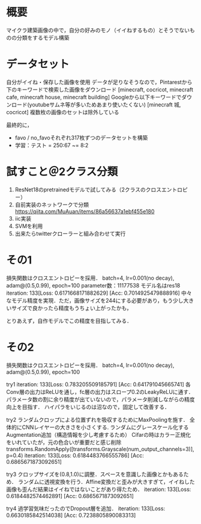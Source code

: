 # 概要
マイクラ建築画像の中で，自分の好みのモノ（イイねするもの）とそうでないものの分類をするモデル構築

# データセット
自分がイイね・保存した画像を使用
データが足りなそうなので，Pintarestから下のキーワードで検索した画像をダウンロード
[minecraft, cocricot, minecraft cafe, minecraft house, minecraft building]
Googleから以下キーワードでダウンロード(youtubeサムネ等が多いためあまり使いたくない)
[minecraft 城, cocricot]
複数枚の画像のセットは除外している

最終的に，
* favo / no_favoそれぞれ317枚ずつのデータセットを構築
* 学習：テスト = 250:67 ~= 8:2

# 試すこと＠2クラス分類
1. ResNet18のpretrainedモデルで試してみる（2クラスのクロスエントロピー）
2. 自前実装のネットワークで分類
https://qiita.com/MuAuan/items/86a56637a1ebf455e180
3. iic実装
4. SVMを利用
5. 出来たらtwitterクローラーと組み合わせて実行


# その1
損失関数はクロスエントロピーを採用．
batch=4, lr=0.001(no decay), adam@(0.5,0.99), epoch=100
parameter数：11177538
モデル名はres18
iteration: 133[Loss: 0.6171668171882629] [Acc: 0.7014925479888916]
中々なモデル精度を実現．ただ，画像サイズを244にする必要があり，もう少し大きいサイズで良かったら精度もうちょい上がったかも，

とりあえず，自作モデルでこの精度を目指してみる．


# その2
損失関数はクロスエントロピーを採用．
batch=4, lr=0.001(no decay), adam@(0.5,0.99), epoch=100
<!-- パラメータ数：188065402
パラメータ数：1561394
モデル名はmynet
MyNet(
  (conv1): Conv2d(3, 64, kernel_size=(5, 5), stride=(1, 1), bias=False)
  (bn1): InstanceNorm2d(64, eps=1e-05, momentum=0.1, affine=False, track_running_stats=False)
  (conv2): Conv2d(64, 128, kernel_size=(5, 5), stride=(2, 2), bias=False)
  (bn2): InstanceNorm2d(128, eps=1e-05, momentum=0.1, affine=False, track_running_stats=False)
  (conv3): Conv2d(128, 128, kernel_size=(5, 5), stride=(3, 3), bias=False)
  (bn3): InstanceNorm2d(128, eps=1e-05, momentum=0.1, affine=False, track_running_stats=False)
  (conv4): Conv2d(128, 256, kernel_size=(5, 5), stride=(3, 3), bias=False)
  (bn4): InstanceNorm2d(256, eps=1e-05, momentum=0.1, affine=False, track_running_stats=False)
  (fc1): Linear(in_features=186624, out_features=1000, bias=True)
  (fc2): Linear(in_features=1000, out_features=2, bias=True)
) -->
try1
iteration: 133[Loss: 0.783205509185791] [Acc: 0.641791045665741]
各Conv層の出力はReLUを通し，fc層の出力はスロープ0.2のLeakyReLUに通す．
パラメータ数の割に余り精度が出ていないので，パラメータ削減しながらの精度向上を目指す．
ハイパラをいじるのは沼なので，固定して改善する．

try2
ランダムクロップによる位置ずれを吸収するためにMaxPoolingを施す．
全体的にCNNレイヤーの大きさを小さくする.
ランダムにグレースケール化するAugmentation追加（構造情報を少し考慮するため）
Cifarの時はカラー正規化をいれていたが，元の色合いが重要だと感じ削除
transforms.RandomApply([transforms.Grayscale(num_output_channels=3)], p=0.4)
iteration: 133[Loss: 0.6184483766555786] [Acc: 0.6865671873092651]

try3
クロップサイズを(0.8,1.0)に調整．スペースを意識した画像とかもあるため．
ランダムに透視変換を行う．Affine変換だと歪みが大きすぎて，イイねした画像も歪んだ結果はイイねではないことがあり得たため．
iteration: 133[Loss: 0.6184482574462891] [Acc: 0.6865671873092651]

try4
過学習気味だったのでDropout層を追加．
iteration: 133[Loss: 0.6630185842514038] [Acc: 0.7238805890083313]



